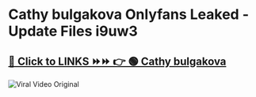
 # Cathy bulgakova Onlyfans Leaked - Update Files i9uw3

## <h2><a href="https://clipsfans.com/Cathy_bulgakova&ref=git">🔗 Click to LINKS ⏩⏩ 👉 🟢 Cathy bulgakova </a></h2>

<a href="https://clipsfans.com/Cathy_bulgakova&ref=git" rel="nofollow" data-target="animated-image.originalLink"><img src="https://i.ibb.co.com/xMMVF88/686577567.gif" alt="Viral Video Original" style="max-width: 100%; display: inline-block;" data-target="animated-image.originalImage"></a>

